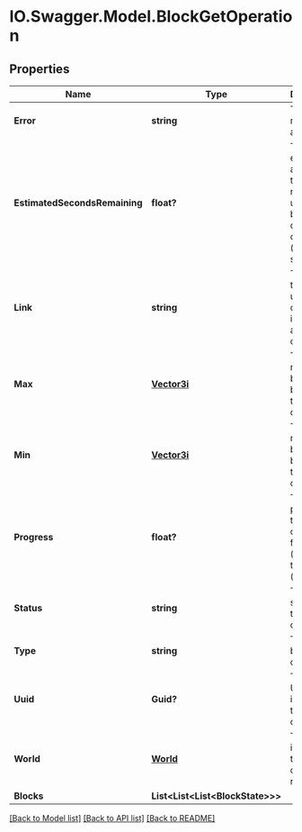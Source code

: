 # IO.Swagger.Model.BlockGetOperation
## Properties

Name | Type | Description | Notes
------------ | ------------- | ------------- | -------------
**Error** | **string** | The error message, if any | 
**EstimatedSecondsRemaining** | **float?** | The estimated amount of time remaining until this block operation is complete (in seconds) | 
**Link** | **string** | The API link that can be used to obtain more information about this object | 
**Max** | [**Vector3i**](Vector3i.md) | The maximum block belonging to this operation | 
**Min** | [**Vector3i**](Vector3i.md) | The minimum block belonging to this operation | 
**Progress** | **float?** | The current progress of the block operation, from 0 (&#x3D;started) to 1 (&#x3D;finished) | 
**Status** | **string** | The current status of the block operation | 
**Type** | **string** | The type of block operation | 
**Uuid** | **Guid?** | The unique UUID identifying this block operation | 
**World** | [**World**](World.md) | The world in which this block operation is running | 
**Blocks** | **List&lt;List&lt;List&lt;BlockState&gt;&gt;&gt;** |  | [optional] 

[[Back to Model list]](../README.md#documentation-for-models) [[Back to API list]](../README.md#documentation-for-api-endpoints) [[Back to README]](../README.md)

